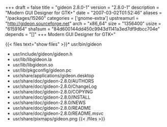 +++
draft = false
title = "gideon 2.8.0-1"
version = "2.8.0-1"
description = "Modern GUI Designer for GTK+"
date = "2007-03-02T01:52:46"
aliases = "/packages/15260"
categories = ['gnome-extra']
upstreamurl = "http://gideon.sourceforge.net"
arch = "x86_64"
size = "1356400"
usize = "6159164"
sha1sum = "84d600144dd450c9943d1141a3ed7df9dbcc704e"
depends = "[]"
+++
Modern GUI Designer for GTK+"

{{< files text="show files" >}}* usr/bin/gideon
* usr/include/gideon/gideon.h
* usr/lib/libgideon.la
* usr/lib/libgideon.so
* usr/lib/pkgconfig/gideon.pc
* usr/share/applications/gideon.desktop
* usr/share/doc/gideon-2.8.0/AUTHORS
* usr/share/doc/gideon-2.8.0/ChangeLog
* usr/share/doc/gideon-2.8.0/COPYING
* usr/share/doc/gideon-2.8.0/INSTALL
* usr/share/doc/gideon-2.8.0/NEWS
* usr/share/doc/gideon-2.8.0/README
* usr/share/doc/gideon-2.8.0/README.msvc
* usr/share/pixmaps/gideon.png
{{< /files >}}